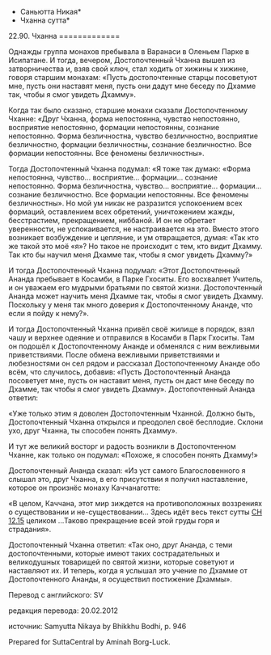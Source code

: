 * Саньютта Никая*
* Чханна сутта*

22\.90\. Чханна
\=\=\=\=\=\=\=\=\=\=\=\=\=

Однажды группа монахов пребывала в Варанаси в Оленьем Парке в Исипатане\. И тогда, вечером, Достопочтенный Чханна вышел из затворничества и, взяв свой ключ, стал ходить от хижины к хижине, говоря старшим монахам: «Пусть достопочтенные старцы посоветуют мне, пусть они наставят меня, пусть они дадут мне беседу по Дхамме так, чтобы я смог увидеть Дхамму»\.

Когда так было сказано, старшие монахи сказали Достопочтенному Чханне: «Друг Чханна, форма непостоянна, чувство непостоянно, восприятие непостоянно, формации непостоянны, сознание непостоянно\. Форма безличностна, чувство безличностно, восприятие безличностно, формации безличностны, сознание безличностно\. Все формации непостоянны\. Все феномены безличностны»\.

Тогда Достопочтенный Чханна подумал: «Я тоже так думаю: «Форма непостоянна, чувство… восприятие… формации… сознание непостоянно\. Форма безличностна, чувство… восприятие… формации… сознание безличностно\. Все формации непостоянны\. Все феномены безличностны»\. Но мой ум никак не разразится успокоением всех формаций, оставлением всех обретений, уничтожением жажды, бесстрастием, прекращением, ниббаной\. И он не обретает уверенности, не успокаивается, не настраивается на это\. Вместо этого возникает возбуждение и цепляние, и ум отвращается, думая: «Так кто же такой это моё «я»? Но такое не происходит с тем, кто видит Дхамму\. Так кто бы научил меня Дхамме так, чтобы я смог увидеть Дхамму?»

И тогда Достопочтенный Чханна подумал: «Этот Достопочтенный Ананда пребывает в Косамби, в Парке Гхоситы\. Его восхваляет Учитель, и он уважаем его мудрыми братьями по святой жизни\. Достопочтенный Ананда может научить меня Дхамме так, чтобы я смог увидеть Дхамму\. Поскольку у меня так много доверия к Достопочтенному Ананде, что если я пойду к нему?»\.

И тогда Достопочтенный Чханна привёл своё жилище в порядок, взял чашу и верхнее одеяние и отправился в Косамби в Парк Гхоситы\. Там он подошёл к Достопочтенному Ананде и обменялся с ним вежливыми приветствиями\. После обмена вежливыми приветствиями и любезностями он сел рядом и рассказал Достопочтенному Ананде обо всём, что случилось, добавив: «Пусть Достопочтенный Ананда посоветует мне, пусть он наставит меня, пусть он даст мне беседу по Дхамме, так чтобы я смог увидеть Дхамму»\. Достопочтенный Ананда ответил:

«Уже только этим я доволен Достопочтенным Чханной\. Должно быть, Достопочтенный Чханна открылся и преодолел своё бесплодие\. Склони ухо, друг Чханна, ты способен понять Дхамму»\.

И тут же великий восторг и радость возникли в Достопочтенном Чханне, как только он подумал: «Похоже, я способен понять Дхамму\!»

Достопочтенный Ананда сказал: «Из уст самого Благословенного я слышал это, друг Чханна, в его присутствии я получил наставление, которое он произнёс монаху Каччанаготте:

«В целом, Каччана, этот мир зиждется на противоположных воззрениях о существовании и не\-существовании… Здесь идёт весь текст сутты [СН 12\.15](/sn12\.15/ru/sv) целиком …Таково прекращение всей этой груды горя и страдания»\.

Достопочтенный Чханна ответил: «Так оно, друг Ананда, с теми достопочтенными, которые имеют таких сострадательных и великодушных товарищей по святой жизни, которые советуют и наставляют их\. И теперь, когда я услышал это учение по Дхамме от Достопочтенного Ананды, я осуществил постижение Дхаммы»\.

Перевод с английского: SV

редакция перевода: 20\.02\.2012

источник: Samyutta Nikaya by Bhikkhu Bodhi, p\. 946

Prepared for SuttaCentral by Aminah Borg\-Luck\.